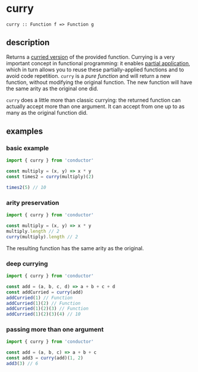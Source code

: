 # curry

```text
curry :: Function f => Function g
```

## description

Returns a [curried version](https://en.wikipedia.org/wiki/Currying) of the provided function. Currying is a very important concept in functional programming: it enables [partial application](https://en.wikipedia.org/wiki/Partial_application), which in turn allows you to reuse these partially-applied functions and to avoid code repetition. `curry` is a _pure function_ and will return a new function, without modifying the original function. The new function will have the same arity as the original one did.

`curry` does a little more than classic currying: the returned function can actually accept more than one argument. It can accept from one up to as many as the original function did.

## examples

### basic example

```javascript
import { curry } from 'conductor'

const multiply = (x, y) => x * y
const times2 = curry(multiply)(2)

times2(5) // 10
```

### arity preservation

```javascript
import { curry } from 'conductor'

const multiply = (x, y) => x * y
multiply.length // 2
curry(multiply).length // 2
```

The resulting function has the same arity as the original.

### deep currying

```javascript
import { curry } from 'conductor'

const add = (a, b, c, d) => a + b + c + d
const addCurried = curry(add)
addCurried(1) // Function
addCurried(1)(2) // Function
addCurried(1)(2)(3) // Function
addCurried(1)(2)(3)(4) // 10
```

### passing more than one argument

```javascript
import { curry } from 'conductor'

const add = (a, b, c) => a + b + c
const add3 = curry(add)(1, 2)
add3(3) // 6
```

